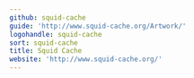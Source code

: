 ```yaml
---
github: squid-cache
guide: 'http://www.squid-cache.org/Artwork/'
logohandle: squid-cache
sort: squid-cache
title: Squid Cache
website: 'http://www.squid-cache.org/'
---
```

